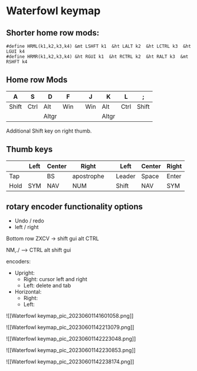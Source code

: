 # Waterfowl keymap

## Shorter home row mods:

```
#define HRML(k1,k2,k3,k4) &mt LSHFT k1  &ht LALT k2  &ht LCTRL k3  &ht LGUI k4
#define HRMR(k1,k2,k3,k4) &ht RGUI k1  &ht RCTRL k2  &ht RALT k3  &mt RSHFT k4
```

## Home row Mods

| A     | S    | D     | F   |     | J   | K     | L    | ;     |
| ----- | ---- | ----- | --- | --- | --- | ----- | ---- | ----- |
| Shift | Ctrl | Alt   | Win |     | Win | Alt   | Ctrl | Shift |
|       |      | Altgr |     |     |     | Altgr |      |       |

Additional Shift key on right thumb.

## Thumb keys




|      | Left | Center | Right      |     | Left   | Center | Right |
| ---- | ---- | ------ | ---------- | --- | ------ | ------ | ----- |
| Tap  |      | BS     | apostrophe |     | Leader | Space  | Enter |
| Hold | SYM  | NAV    | NUM        |     | Shift  | NAV    | SYM   |


## rotary encoder functionality options

- Undo / redo
- left / right



Bottom row ZXCV -> shift gui alt CTRL 


NM,./ --> CTRL alt shift gui


encoders:

- Upright:
    - Right: cursor left and right
    - Left: delete and tab
- Horizontal:
    - Right: 
    - Left:





























![[Waterfowl keymap_pic_20230601141601058.png]]

![[Waterfowl keymap_pic_20230601142213079.png]]

![[Waterfowl keymap_pic_20230601142223048.png]]

![[Waterfowl keymap_pic_20230601142230853.png]]

![[Waterfowl keymap_pic_20230601142238174.png]]

